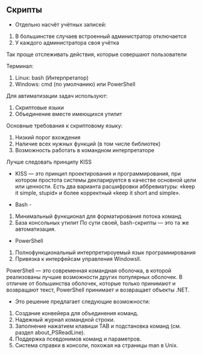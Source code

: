 ## Скрипты

* Отдельно насчёт учётных записей:
 1. В большинстве случаев встроенный администратор отключается
 2. У каждого администратора своя учётка

Так проще отслеживать действия, которые совершают пользователи

Терминал:
1. Linux: bash (Интерпретатор)
2. Windows: cmd (по умолчанию) или PowerShell

Для автиматизации задач используют:
1. Скриптовые языки
2. Объединение вместе имеющихся утилит

Основные требования к скриптовому языку:
1. Низкий порог вхождения
2. Наличие всех нужных функций (в том числе библиотек)
3. Возможность работать в командном интерпретаторе

Лучше следовать принципу KISS
+ KISS — это принцип проектирования и программирования, при котором простота системы декларируется в качестве основной цели или ценности. Есть два варианта расшифровки аббревиатуры: «keep it simple, stupid» и более корректный «keep it short and simple».

* Bash - 
 1. Минимальный функционал для форматирования потока команд
 2. База консольных утилит
По сути своей, bash-скрипты — это та же автоматизация.

* PowerShell
 1. Полнофункциональный интерпретироуемый язык програмиирования
 2. Привязка к интерфейсам управления Windowsll.
    
PowerShell — это современная командная оболочка, в которой реализованы лучшие возможности других популярных оболочек. В отличие от большинства оболочек, которые только принимают и возвращают текст, PowerShell принимает и возвращает объекты .NET.
* Это решение предлагает следующие возможности:
 1. Создание конвейера для объединения команд.
 2. Надежный журнал командной строки.
 3. Заполнение нажатием клавиши TAB и подстановка команд (см. раздел about_PSReadLine).
 4. Поддержка псевдонимов команд и параметров.
 5.  Система справки в консоли, похожая на страницы man в Unix.
 